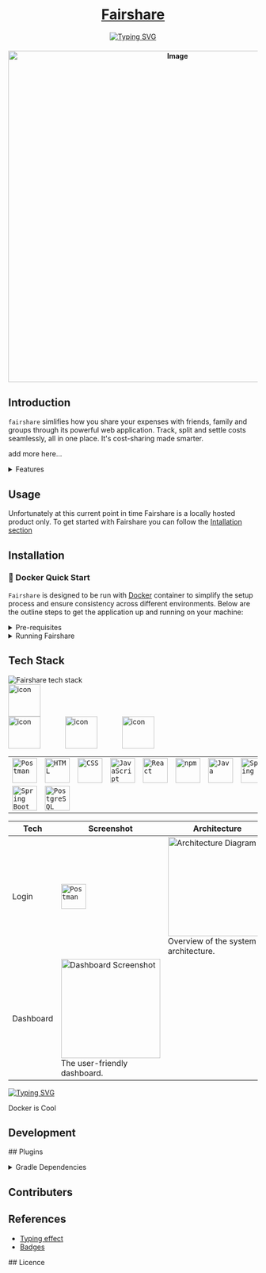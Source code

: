 <h1 align="center"><a href="http://localhost:3000/">Fairshare</h1>

<div align="center">
  <a href="https://git.io/typing-svg"><img src="https://readme-typing-svg.demolab.com?font=Fira+Code&pause=1000&color=F7F7F7&width=435&lines=Your+smarter+way+to+split+costs;Split+Smarter%2C+Together;Take+Control+of+your+Expenses;Everything+at+a+glance" alt="Typing SVG" /></a>
</div>






<h4 align="center">
  <img width="668" alt="Image" src="https://github.com/user-attachments/assets/7fc40b44-09a1-41ad-97e6-b38dbb525b76" />
</h4>

## Introduction

`fairshare` simlifies how you share your expenses with friends, family and groups through its powerful web application. Track, split and settle costs seamlessly, all in one place. It's cost-sharing made smarter. 

add more here...


<details>
<summary>Features</summary>
<br>
This is how you dropdown.
</details>

## Usage
Unfortunately at this current point in time Fairshare is a locally hosted product only. To get started with Fairshare you can follow the [Intallation section](#installation)

<a id="installation"></a>
## Installation

### 🐳 Docker Quick Start

`Fairshare` is designed to be run with [Docker](https://www.docker.com/resources/what-container/) container to simplify the setup process and ensure consistency across different environments. Below are the outline steps to get the application up and running on your machine:

<details>
  <summary>Pre-requisites</summary>
  <div>  </div> <p>Before moving forward with any of these steps, ensure that <strong>Docker</strong> is installed and running on your system. If you do not have <strong>Docker</strong> installed, you can download and install it from the <a href="https://www.docker.com/">official Docker website</a>. It is also assumed that you have a working internet connection to pull the needed Docker images. We also assume basic familiarity with command-line operations.</p>
</details>

<details>
  <summary>Running Fairshare</summary>
  <div></div>
  <ol>
    <li>
      Clone the <code>fairshare</code> repository to your local machine. This will give you access to the 3 Main Docker Files:
      <ul>
        <li><code>docker.backend</code></li>
        <li><code>docker-compose.yml</code></li>
        <li><code>docker.frontend</code></li>
      </ul>
      <pre><code>git clone https://github.com/UniOfGreenwich/elee1149-coursework--team-chlk.git</code></pre>
    </li>
    <li>
      Build and run Docker Image<br>
      Ensure you are in the root <code>./</code> of the project, and it contains a Dockerfile. The Docker image can be built using the following command. This command tags the image as <code>fairshare:latest</code> by default, which can be changed if you wish within the <code>docker-compose.yaml</code>. This step might take a while to run based on the size of this application and your internet connection. This command will download the images and dependencies needed to run this application. Please be patient while this command runs :).
      <pre><code>docker-compose up --build</code></pre>
    </li>
    <li>
      Verify the application<br>
      After the container starts, the application should now be accessible. The front and backend should be running on their respective ports.
      <ul>
        <li>Backend = port:8080</li>
        <li>Frontend = port:3000</li>
      </ul>
      Navigate to a web browser and access <a href="http://localhost:3000/">port:3000</a>
    </li>
  </ol>
</details>

## Tech Stack 

<img src="https://github-readme-tech-stack.vercel.app/api/cards?title=Fairshare+tech+stack&lineCount=2&line1=react%2Creact%2C00aaff%3Bnpm%2Cnpm%2Ce9f500%3Bdocker%2Cdocker%2C16ddff%3B&line2=spring%2Cspring%2C3dff00%3BPOSTGRESQL%2CPOSTGRESQL%2C00e3ff%3Bgradle%2Cgradle%2Cffffff%3B" alt="Fairshare tech stack" />

<div style="display: flex;"><img src="https://techstack-generator.vercel.app/docker-icon.svg" alt="icon" width="65" style="width: 65px; height: 65px; margin-right: 0px; margin-bottom: 0px;" /></div>

<div style="display: flex;"><img src="https://techstack-generator.vercel.app/docker-icon.svg" alt="icon" width="65" style="width: 65px; height: 65px; margin-right: 50px; margin-bottom: 0px;" /><img src="https://techstack-generator.vercel.app/github-icon.svg" alt="icon" width="65" style="width: 65px; height: 65px; margin-right: 50px; margin-bottom: 0px;" /><img src="https://techstack-generator.vercel.app/java-icon.svg" alt="icon" width="65" style="width: 65px; height: 65px; margin-right: 0px; margin-bottom: 0px;" /></div>

<div align="center">
	<table>
		<tr>
			<td><code><img width="50" src="https://raw.githubusercontent.com/marwin1991/profile-technology-icons/refs/heads/main/icons/postman.png" alt="Postman" title="Postman"/></code></td>
			<td><code><img width="50" src="https://raw.githubusercontent.com/marwin1991/profile-technology-icons/refs/heads/main/icons/html.png" alt="HTML" title="HTML"/></code></td>
			<td><code><img width="50" src="https://raw.githubusercontent.com/marwin1991/profile-technology-icons/refs/heads/main/icons/css.png" alt="CSS" title="CSS"/></code></td>
			<td><code><img width="50" src="https://raw.githubusercontent.com/marwin1991/profile-technology-icons/refs/heads/main/icons/javascript.png" alt="JavaScript" title="JavaScript"/></code></td>
			<td><code><img width="50" src="https://raw.githubusercontent.com/marwin1991/profile-technology-icons/refs/heads/main/icons/react.png" alt="React" title="React"/></code></td>
			<td><code><img width="50" src="https://raw.githubusercontent.com/marwin1991/profile-technology-icons/refs/heads/main/icons/npm.png" alt="npm" title="npm"/></code></td>
			<td><code><img width="50" src="https://raw.githubusercontent.com/marwin1991/profile-technology-icons/refs/heads/main/icons/java.png" alt="Java" title="Java"/></code></td>
			<td><code><img width="50" src="https://raw.githubusercontent.com/marwin1991/profile-technology-icons/refs/heads/main/icons/spring.png" alt="Spring" title="Spring"/></code></td>
		</tr>
		<tr>
			<td><code><img width="50" src="https://raw.githubusercontent.com/marwin1991/profile-technology-icons/refs/heads/main/icons/spring_boot.png" alt="Spring Boot" title="Spring Boot"/></code></td>
			<td><code><img width="50" src="https://raw.githubusercontent.com/marwin1991/profile-technology-icons/refs/heads/main/icons/postgresql.png" alt="PostgreSQL" title="PostgreSQL"/></code></td>
		</tr>
	</table>
</div>

| Tech | Screenshot | Architecture |
|---|---|---|
| Login | <code><img width="50" src="https://raw.githubusercontent.com/marwin1991/profile-technology-icons/refs/heads/main/icons/postman.png" alt="Postman" title="Postman"/></code>| <img src="screenshot1.png" width="200" alt="Architecture Diagram"><br>Overview of the system architecture. |
| Dashboard | <img src="screenshot2.png" width="200" alt="Dashboard Screenshot"><br>The user-friendly dashboard. |  |




[![Typing SVG](https://readme-typing-svg.demolab.com?font=Fira+Code&pause=1000&width=435&lines=Welcome+to+the+Fairshare+tech+stack)](https://git.io/typing-svg)

Docker is Cool

## Development

## Plugins

<details>
  <summary>Gradle Dependencies</summary>
  <div></div>
  <p>
    The <code>build.gradle</code> file defines the project's dependencies, which are managed by Gradle.  Here's a breakdown of the key dependencies used:
  </p>
  <table>
    <thead>
      <tr>
        <th>Dependency</th>
        <th>Description</th>
      </tr>
    </thead>
    <tbody>
      <tr>
        <td><code>org.springframework.boot:spring-boot-starter-web</code></td>
        <td>Provides the core Spring Boot web starter, including embedded Tomcat server support, REST controllers, and other web-related functionalities. Essential for building web applications with Spring Boot.</td>
      </tr>
      <tr>
        <td><code>org.postgresql:postgresql</code></td>
        <td>The PostgreSQL JDBC driver. Allows the application to connect to and interact with a PostgreSQL database.</td>
      </tr>
      <tr>
        <td><code>org.springframework.boot:spring-boot-starter-data-jpa</code></td>
        <td>Provides Spring Data JPA, simplifying database interactions using the Java Persistence API (JPA). Reduces boilerplate code and makes database operations more convenient.</td>
      </tr>
      <tr>
        <td><code>org.springframework.boot:spring-boot-starter-test</code></td>
        <td>Includes Spring Boot test utilities and libraries for writing unit and integration tests. Provides support for testing Spring components and other application logic.</td>
      </tr>
      <tr>
        <td><code>org.junit.platform:junit-platform-launcher</code> (testRuntimeOnly)</td>
        <td>The JUnit Platform launcher, used for running tests. The <code>testRuntimeOnly</code> scope means it's only required during the test phase.</td>
      </tr>
    </tbody>
  </table>
</details>




## Contributers

## References

- [Typing effect](https://readme-typing-svg.demolab.com/demo/?color=F7F7F7&lines=Your+smarter+way+to+split+costs;Split+Smarter%2C+Together;Take+Control+of+your+Expenses;Everything+at+a+glance)
- [Badges]()


## Licence
